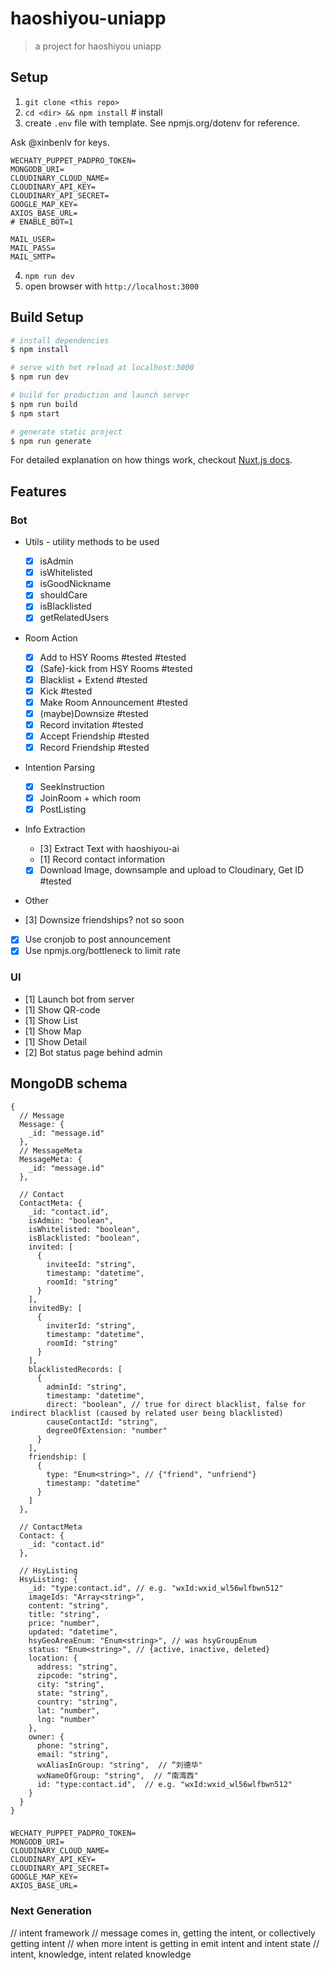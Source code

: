 # haoshiyou-uniapp

> a project for haoshiyou uniapp

## Setup

1. `git clone <this repo>`
2. `cd <dir> && npm install` # install
3. create `.env` file with template. See npmjs.org/dotenv for reference.

Ask @xinbenlv for keys.

```
WECHATY_PUPPET_PADPRO_TOKEN=
MONGODB_URI=
CLOUDINARY_CLOUD_NAME=
CLOUDINARY_API_KEY=
CLOUDINARY_API_SECRET=
GOOGLE_MAP_KEY=
AXIOS_BASE_URL=
# ENABLE_BOT=1

MAIL_USER=
MAIL_PASS=
MAIL_SMTP=

```

4. `npm run dev`
5. open browser with `http://localhost:3000`

## Build Setup

```bash
# install dependencies
$ npm install

# serve with hot reload at localhost:3000
$ npm run dev

# build for production and launch server
$ npm run build
$ npm start

# generate static project
$ npm run generate
```

For detailed explanation on how things work, checkout [Nuxt.js docs](https://nuxtjs.org).

## Features

### Bot

- Utils - utility methods to be used

  - [x] isAdmin
  - [x] isWhitelisted
  - [x] isGoodNickname
  - [x] shouldCare
  - [x] isBlacklisted
  - [x] getRelatedUsers

- Room Action

  - [x] Add to HSY Rooms #tested #tested
  - [x] (Safe)-kick from HSY Rooms #tested
  - [x] Blacklist + Extend #tested
  - [x] Kick #tested
  - [x] Make Room Announcement #tested
  - [x] (maybe)Downsize #tested
  - [x] Record invitation #tested
  - [x] Accept Friendship #tested
  - [x] Record Friendship #tested

- Intention Parsing

  - [x] SeekInstruction
  - [x] JoinRoom + which room
  - [x] PostListing

- Info Extraction

  - [3] Extract Text with haoshiyou-ai
  - [1] Record contact information
  - [x] Download Image, downsample and upload to Cloudinary, Get ID #tested

- Other
- [3] Downsize friendships? not so soon
- [x] Use cronjob to post announcement
- [x] Use npmjs.org/bottleneck to limit rate

### UI

- [1] Launch bot from server
- [1] Show QR-code
- [1] Show List
- [1] Show Map
- [1] Show Detail
- [2] Bot status page behind admin

## MongoDB schema

```json5
{
  // Message
  Message: {
    _id: "message.id"
  },
  // MessageMeta
  MessageMeta: {
    _id: "message.id"
  },

  // Contact
  ContactMeta: {
    _id: "contact.id",
    isAdmin: "boolean",
    isWhitelisted: "boolean",
    isBlacklisted: "boolean",
    invited: [
      {
        inviteeId: "string",
        timestamp: "datetime",
        roomId: "string"
      }
    ],
    invitedBy: [
      {
        inviterId: "string",
        timestamp: "datetime",
        roomId: "string"
      }
    ],
    blacklistedRecords: [
      {
        adminId: "string",
        timestamp: "datetime",
        direct: "boolean", // true for direct blacklist, false for indirect blacklist (caused by related user being blacklisted)
        causeContactId: "string",
        degreeOfExtension: "number"
      }
    ],
    friendship: [
      {
        type: "Enum<string>", // {"friend", "unfriend"}
        timestamp: "datetime"
      }
    ]
  },

  // ContactMeta
  Contact: {
    _id: "contact.id"
  },

  // HsyListing
  HsyListing: {
    _id: "type:contact.id", // e.g. "wxId:wxid_wl56wlfbwn512"
    imageIds: "Array<string>",
    content: "string",
    title: "string",
    price: "number",
    updated: "datetime",
    hsyGeoAreaEnum: "Enum<string>", // was hsyGroupEnum
    status: "Enum<string>", // {active, inactive, deleted}
    location: {
      address: "string",
      zipcode: "string",
      city: "string",
      state: "string",
      country: "string", 
      lat: "number",
      lng: "number"
    },
    owner: {
      phone: "string",
      email: "string",
      wxAliasInGroup: "string",  // “刘德华"
      wxNameOfGroup: "string",  // “南湾西"
      id: "type:contact.id",  // e.g. "wxId:wxid_wl56wlfbwn512"
    }
  }
}
```

###

```.env
WECHATY_PUPPET_PADPRO_TOKEN=
MONGODB_URI=
CLOUDINARY_CLOUD_NAME=
CLOUDINARY_API_KEY=
CLOUDINARY_API_SECRET=
GOOGLE_MAP_KEY=
AXIOS_BASE_URL=
```

### Next Generation

// intent framework
// message comes in, getting the intent, or collectively getting intent
// when more intent is getting in emit intent and intent state
// intent, knowledge, intent related knowledge
